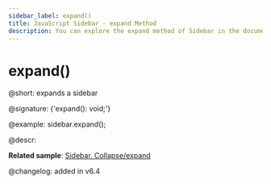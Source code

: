 ```yaml
---
sidebar_label: expand()
title: JavaScript Sidebar - expand Method 
description: You can explore the expand method of Sidebar in the documentation of the DHTMLX JavaScript UI library. Browse developer guides and API reference, try out code examples and live demos, and download a free 30-day evaluation version of DHTMLX Suite.
---
```


# expand()

@short: expands a sidebar

@signature: {'expand(): void;'}

@example:
sidebar.expand();

@descr:

**Related sample**: [Sidebar. Collapse/expand](https://snippet.dhtmlx.com/ydlltdq6)

@changelog: added in v6.4

[comment]: # (@related: sidebar/work_with_sidebar.md#expanding-and-collapsing-sidebar)
